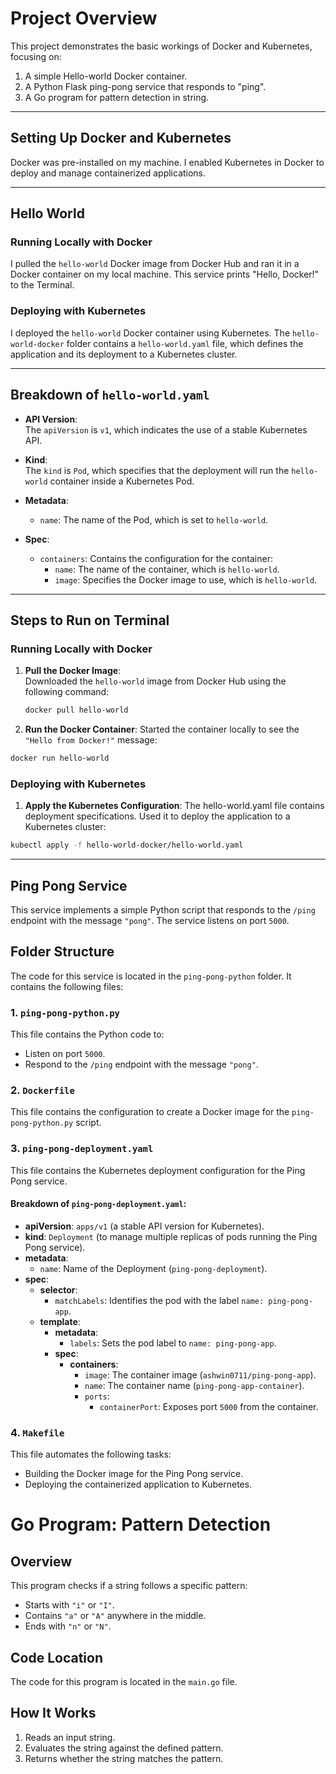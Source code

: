 # Project Overview

This project demonstrates the basic workings of Docker and Kubernetes, focusing on:  
1. A simple Hello-world Docker container.  
2. A Python Flask ping-pong service that responds to "ping".
3. A Go program for pattern detection in string.
---

## Setting Up Docker and Kubernetes

Docker was pre-installed on my machine. I enabled Kubernetes in Docker to deploy and manage containerized applications.

---

## Hello World

### Running Locally with Docker
I pulled the `hello-world` Docker image from Docker Hub and ran it in a Docker container on my local machine. This service prints "Hello, Docker!" to the Terminal.

### Deploying with Kubernetes
I deployed the `hello-world` Docker container using Kubernetes. The `hello-world-docker` folder contains a `hello-world.yaml` file, which defines the application and its deployment to a Kubernetes cluster.

---

## Breakdown of `hello-world.yaml`

- **API Version**:  
  The `apiVersion` is `v1`, which indicates the use of a stable Kubernetes API.

- **Kind**:  
  The `kind` is `Pod`, which specifies that the deployment will run the `hello-world` container inside a Kubernetes Pod.

- **Metadata**:  
  - `name`: The name of the Pod, which is set to `hello-world`.

- **Spec**:  
  - `containers`: Contains the configuration for the container:
    - `name`: The name of the container, which is `hello-world`.
    - `image`: Specifies the Docker image to use, which is `hello-world`.

---

## Steps to Run on Terminal

### Running Locally with Docker
1. **Pull the Docker Image**:  
   Downloaded the `hello-world` image from Docker Hub using the following command:  
   ```bash
   docker pull hello-world
   ```
2. **Run the Docker Container**:
   Started the container locally to see the `"Hello from Docker!"` message:
  ```bash
  docker run hello-world
```
### Deploying with Kubernetes
1. **Apply the Kubernetes Configuration**:
  The hello-world.yaml file contains deployment specifications. Used it to deploy the application to a Kubernetes cluster:
```bash
kubectl apply -f hello-world-docker/hello-world.yaml
```

-----------------

## Ping Pong Service

This service implements a simple Python script that responds to the `/ping` endpoint with the message `"pong"`. The service listens on port `5000`.

## Folder Structure

The code for this service is located in the `ping-pong-python` folder. It contains the following files:

### 1. `ping-pong-python.py`
This file contains the Python code to:
- Listen on port `5000`.
- Respond to the `/ping` endpoint with the message `"pong"`.

### 2. `Dockerfile`
This file contains the configuration to create a Docker image for the `ping-pong-python.py` script.

### 3. `ping-pong-deployment.yaml`
This file contains the Kubernetes deployment configuration for the Ping Pong service.

#### Breakdown of `ping-pong-deployment.yaml`:
- **apiVersion**: `apps/v1` (a stable API version for Kubernetes).
- **kind**: `Deployment` (to manage multiple replicas of pods running the Ping Pong service).
- **metadata**:
  - `name`: Name of the Deployment (`ping-pong-deployment`).
- **spec**:
  - **selector**:
    - `matchLabels`: Identifies the pod with the label `name: ping-pong-app`.
  - **template**:
    - **metadata**:
      - `labels`: Sets the pod label to `name: ping-pong-app`.
    - **spec**:
      - **containers**:
        - `image`: The container image (`ashwin0711/ping-pong-app`).
        - `name`: The container name (`ping-pong-app-container`).
        - `ports`:
          - `containerPort`: Exposes port `5000` from the container.

### 4. `Makefile`
This file automates the following tasks:
- Building the Docker image for the Ping Pong service.
- Deploying the containerized application to Kubernetes.

# Go Program: Pattern Detection

## Overview
This program checks if a string follows a specific pattern:
- Starts with `"i"` or `"I"`.
- Contains `"a"` or `"A"` anywhere in the middle.
- Ends with `"n"` or `"N"`.

## Code Location
The code for this program is located in the `main.go` file.

## How It Works
1. Reads an input string.
2. Evaluates the string against the defined pattern.
3. Returns whether the string matches the pattern.

